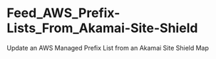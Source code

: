 # Feed_AWS_Prefix-Lists_From_Akamai-Site-Shield
Update an AWS Managed Prefix List from an Akamai Site Shield Map
